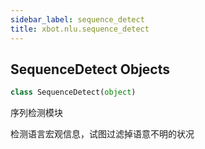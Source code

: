 ```yaml
---
sidebar_label: sequence_detect
title: xbot.nlu.sequence_detect
---
```


## SequenceDetect Objects

```python
class SequenceDetect(object)
```

序列检测模块

检测语言宏观信息，试图过滤掉语意不明的状况

